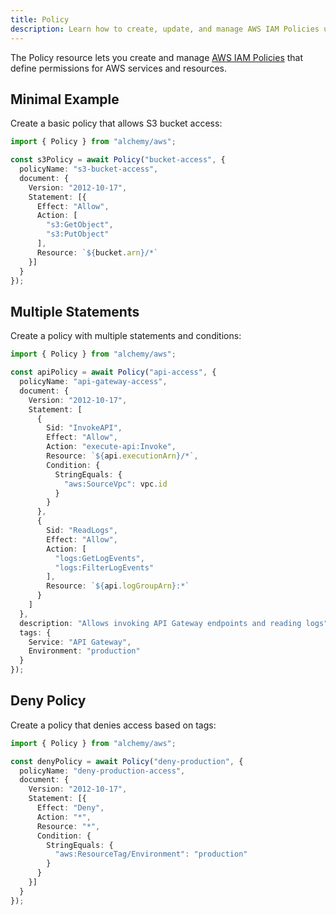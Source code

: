 ```yaml
---
title: Policy
description: Learn how to create, update, and manage AWS IAM Policies using Alchemy to define permissions for your AWS resources.
---
```



The Policy resource lets you create and manage [AWS IAM Policies](https://docs.aws.amazon.com/IAM/latest/UserGuide/access_policies.html) that define permissions for AWS services and resources.

## Minimal Example

Create a basic policy that allows S3 bucket access:

```ts
import { Policy } from "alchemy/aws";

const s3Policy = await Policy("bucket-access", {
  policyName: "s3-bucket-access", 
  document: {
    Version: "2012-10-17",
    Statement: [{
      Effect: "Allow",
      Action: [
        "s3:GetObject",
        "s3:PutObject"
      ],
      Resource: `${bucket.arn}/*`
    }]
  }
});
```

## Multiple Statements

Create a policy with multiple statements and conditions:

```ts
import { Policy } from "alchemy/aws";

const apiPolicy = await Policy("api-access", {
  policyName: "api-gateway-access",
  document: {
    Version: "2012-10-17", 
    Statement: [
      {
        Sid: "InvokeAPI",
        Effect: "Allow",
        Action: "execute-api:Invoke",
        Resource: `${api.executionArn}/*`,
        Condition: {
          StringEquals: {
            "aws:SourceVpc": vpc.id
          }
        }
      },
      {
        Sid: "ReadLogs",
        Effect: "Allow", 
        Action: [
          "logs:GetLogEvents",
          "logs:FilterLogEvents"
        ],
        Resource: `${api.logGroupArn}:*`
      }
    ]
  },
  description: "Allows invoking API Gateway endpoints and reading logs",
  tags: {
    Service: "API Gateway",
    Environment: "production" 
  }
});
```

## Deny Policy

Create a policy that denies access based on tags:

```ts
import { Policy } from "alchemy/aws";

const denyPolicy = await Policy("deny-production", {
  policyName: "deny-production-access",
  document: {
    Version: "2012-10-17",
    Statement: [{
      Effect: "Deny",
      Action: "*", 
      Resource: "*",
      Condition: {
        StringEquals: {
          "aws:ResourceTag/Environment": "production"
        }
      }
    }]
  }
});
```

